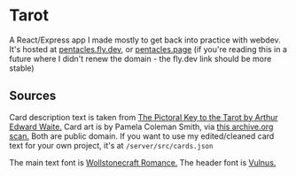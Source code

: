 # Tarot
 
A React/Express app I made mostly to get back into practice with webdev. It's hosted at [pentacles.fly.dev](https://pentacles.fly.dev), or [pentacles.page](https://pentacles.page) (if you're reading this in a future where I didn't renew the domain - the fly.dev link should be more stable)


## Sources
Card description text is taken from [The Pictoral Key to the Tarot by Arthur Edward Waite.](https://en.wikisource.org/wiki/The_Pictorial_Key_to_the_Tarot) Card art is by Pamela Coleman Smith, via [this archive.org scan.](https://archive.org/details/rider-waite-tarot/) Both are public domain. 
If you want to use my edited/cleaned card text for your own project, it's at `/server/src/cards.json`

The main text font is [Wollstonecraft Romance.](https://fontesk.com/wollstonecraft-romance-font/) 
The header font is [Vulnus.](https://fontesk.com/vulnus-font/)





